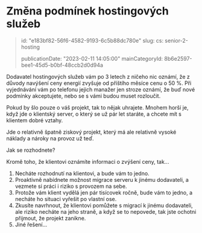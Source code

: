 Změna podmínek hostingových služeb
==================================

> id: "e183bf82-56f6-4582-9193-6c5b88dc780e"
> slug:
> 	cs: senior-2-hosting
>
> publicationDate: "2023-02-11 14:05:00"
> mainCategoryId: 8b6e2597-bee1-45d5-b0bf-48ccb2d0d94a

Dodavatel hostingových služeb vám po 3 letech z ničeho nic oznámí, že z důvody navýšení ceny energií zvyšuje od příštího měsíce cenu o 50 %. Při vyjednávání vám po telefonu jejich manažer jen stroze oznámí, že buď nové podmínky akceptujete, nebo se s vámi budou muset rozloučit.

Pokud by šlo pouze o váš projekt, tak to nějak uhrajete. Mnohem horší je, když jde o klientský server, o který se už pár let staráte, a chcete mít s klientem dobré vztahy.

Jde o relativně špatně ziskový projekt, který má ale relativně vysoké náklady a nároky na provoz už teď.

Jak se rozhodnete?

Kromě toho, že klientovi oznámíte informaci o zvýšení ceny, tak...

1. Necháte rozhodnutí na klientovi, a bude vám to jedno.
2. Proaktivně nabídnete možnost migrace serveru k jinému dodavateli, a vezmete si práci i riziko s provozem na sebe.
3. Protože vám klient vydělá jen pár tisícovek ročně, bude vám to jedno, a necháte ho situaci vyřešit po vlastní ose.
4. Zkusíte navrhnout, že klientovi pomůžete s migrací k jinému dodavateli, ale riziko necháte na jeho straně, a když se to nepovede, tak jste ochotni přijmout, že projekt zanikne.
5. Jiné řešení...


